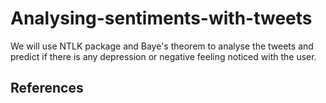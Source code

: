 # Analysing-sentiments-with-tweets
We will use NTLK package and Baye's theorem to analyse the tweets and predict if there is any depression or negative feeling noticed with the user.

## References
